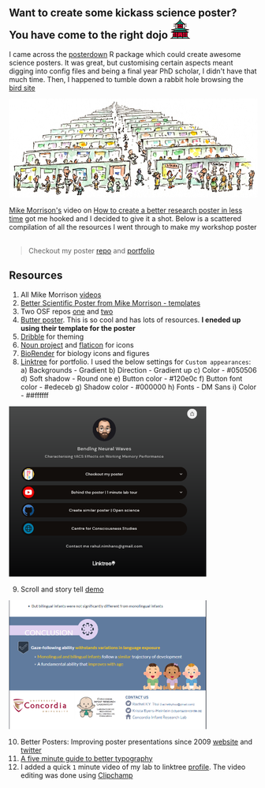 ## Want to create some kickass science poster? You have come to the right dojo <img src="https://github.com/rahulvenugopal/PosterTemplating/blob/main/EMBO_Poster/Logos/Readme/dojo.png" width="40px" />
I came across the [posterdown](https://github.com/brentthorne/posterdown) R package which could create awesome science posters. It was great, but customising certain aspects meant digging into config files and being a final year PhD scholar, I didn't have that much time. Then, I happened to tumble down a rabbit hole browsing the [bird site](https://twitter.com/rhlvenugopal)

<img src="https://github.com/rahulvenugopal/PosterTemplating/blob/main/EMBO_Poster/Logos/Readme/Poster-session-illus-by-Jon-Wagner.jpg" width="800px" />

[Mike Morrison's](https://twitter.com/mikemorrison) video on [How to create a better research poster in less time](https://www.youtube.com/watch?v=SYk29tnxASs) got me hooked and I decided to give it a shot. Below is a scattered compilation of all the resources I went through to make my workshop poster
![]()

> Checkout my poster [repo](https://github.com/rahulvenugopal/PosterTemplating) and [portfolio](https://linktr.ee/rhlvenugopal)

## Resources
1. All Mike Morrison [videos](https://www.youtube.com/@mikemorrison8881/videos)
2. [Better Scientific Poster from Mike Morrison - templates](https://osf.io/ef53g/)
3. Two OSF repos [one](https://osf.io/g6xsm) and [two](https://osf.io/6ua4k)
4. [Butter poster](https://derekcrowe.net/butterposter). This is so cool and has lots of resources. **I eneded up using their template for the poster**
5. [Dribble](https://dribbble.com/) for theming
6. [Noun project](https://thenounproject.com/) and [flaticon](https://www.flaticon.com/) for icons
7. [BioRender](https://biorender.com/) for biology icons and figures
8. [Linktree](https://linktr.ee/) for portfolio. I used the below settings for `Custom appearances`:
a) Backgrounds - Gradient
b) Direction - Gradient up
c) Color - #050506
d) Soft shadow - Round one
e) Button color - #120e0c
f) Button font color - #edeceb
g) Shadow color - #000000
h) Fonts - DM Sans
i) Color - ##ffffff

<img src="https://github.com/rahulvenugopal/PosterTemplating/blob/main/EMBO_Poster/Logos/Readme/Linktree.png" width="400px" />

9. Scroll and story tell [demo](https://my.visme.co/view/8r9e71qk-icis2020-poster-gazefollowing-movieversion)
<img src = "https://github.com/rahulvenugopal/PosterTemplating/blob/main/EMBO_Poster/Logos/Readme/scrollstory.png" width="400px" />

10. Better Posters: Improving poster presentations since 2009 [website](https://betterposters.blogspot.com/) and [twitter](https://twitter.com/Better_Posters)
11. [A five minute guide to better typography](https://www.pierrickcalvez.com/journal/a-five-minutes-guide-to-better-typography)
11. I added a quick `1` minute video of my lab to linktree [profile](https://linktr.ee/rhlvenugopal). The video editing was done using [Clipchamp](https://clipchamp.com/en/)
